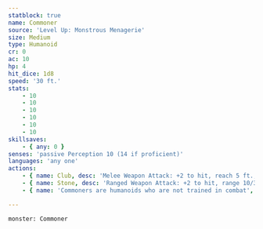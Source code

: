 ```yaml
---
statblock: true
name: Commoner
source: 'Level Up: Monstrous Menagerie'
size: Medium
type: Humanoid
cr: 0
ac: 10
hp: 4
hit_dice: 1d8
speed: '30 ft.'
stats:
    - 10
    - 10
    - 10
    - 10
    - 10
    - 10
skillsaves:
    - { any: 0 }
senses: 'passive Perception 10 (14 if proficient)'
languages: 'any one'
actions:
    - { name: Club, desc: 'Melee Weapon Attack: +2 to hit, reach 5 ft., one target. Hit: 2 (1d4) bludgeoning damage.' }
    - { name: Stone, desc: 'Ranged Weapon Attack: +2 to hit, range 10/30 ft., one target. Hit: 2 (1d4) bludgeoning damage.' }
    - { name: 'Commoners are humanoids who are not trained in combat', desc: 'Typical commoners include farmers, herders, artisans, servants, and scholars.' }

---
```

```statblock
monster: Commoner
```

